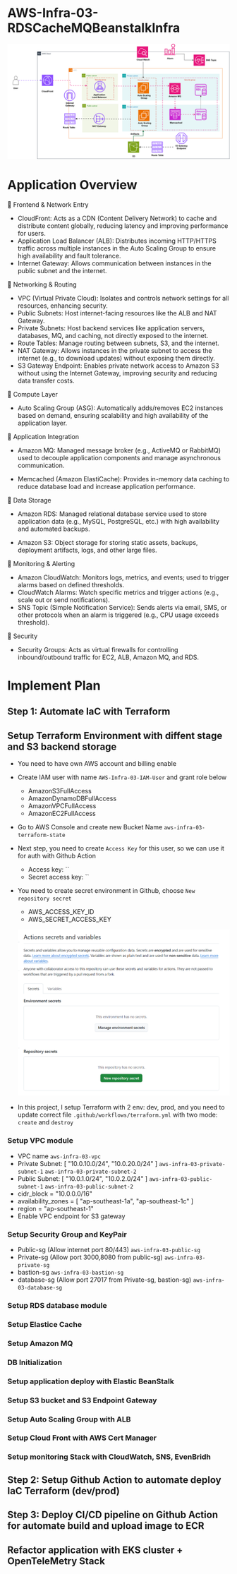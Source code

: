# AWS-Infra-03-RDSCacheMQBeanstalkInfra

![alt text](AWS-Infra-03-RDSCacheMQBeanstalkInfra.drawio.svg)

# Application Overview

🔹 Frontend & Network Entry
- CloudFront: Acts as a CDN (Content Delivery Network) to cache and distribute content globally, reducing latency and improving performance for users.
- Application Load Balancer (ALB): Distributes incoming HTTP/HTTPS traffic across multiple instances in the Auto Scaling Group to ensure high availability and fault tolerance.
- Internet Gateway: Allows communication between instances in the public subnet and the internet.

🔹 Networking & Routing
- VPC (Virtual Private Cloud): Isolates and controls network settings for all resources, enhancing security.
- Public Subnets: Host internet-facing resources like the ALB and NAT Gateway.
- Private Subnets: Host backend services like application servers, databases, MQ, and caching, not directly exposed to the internet.
- Route Tables: Manage routing between subnets, S3, and the internet.
- NAT Gateway: Allows instances in the private subnet to access the internet (e.g., to download updates) without exposing them directly.
- S3 Gateway Endpoint: Enables private network access to Amazon S3 without using the Internet Gateway, improving security and reducing data transfer costs.

🔹 Compute Layer
- Auto Scaling Group (ASG): Automatically adds/removes EC2 instances based on demand, ensuring scalability and high availability of the application layer.

🔹 Application Integration
- Amazon MQ: Managed message broker (e.g., ActiveMQ or RabbitMQ) used to decouple application components and manage asynchronous communication.

- Memcached (Amazon ElastiCache): Provides in-memory data caching to reduce database load and increase application performance.

🔹 Data Storage
- Amazon RDS: Managed relational database service used to store application data (e.g., MySQL, PostgreSQL, etc.) with high availability and automated backups.

- Amazon S3: Object storage for storing static assets, backups, deployment artifacts, logs, and other large files.

🔹 Monitoring & Alerting
- Amazon CloudWatch: Monitors logs, metrics, and events; used to trigger alarms based on defined thresholds.
- CloudWatch Alarms: Watch specific metrics and trigger actions (e.g., scale out or send notifications).
- SNS Topic (Simple Notification Service): Sends alerts via email, SMS, or other protocols when an alarm is triggered (e.g., CPU usage exceeds threshold).

🔹 Security
- Security Groups: Acts as virtual firewalls for controlling inbound/outbound traffic for EC2, ALB, Amazon MQ, and RDS.

# Implement Plan

## Step 1: Automate IaC with Terraform

## Setup Terraform Environment with diffent stage and S3 backend storage

- You need to have own AWS account and billing enable
- Create IAM user with name `AWS-Infra-03-IAM-User` and grant role below
    - AmazonS3FullAccess
    - AmazonDynamoDBFullAccess
    - AmazonVPCFullAccess
    - AmazonEC2FullAccess


- Go to AWS Console and create new Bucket Name `aws-infra-03-terraform-state`

- Next step, you need to create `Access Key` for this user, so we can use it for auth with Github Action
    - Access key: ``
    - Secret access key: ``

- You need to create secret environment in Github, choose `New repository secret`
    - AWS_ACCESS_KEY_ID
    - AWS_SECRET_ACCESS_KEY

    ![alt text](image.png)

- In this project, I setup Terraform with 2 env: dev, prod, and you need to update correct file `.github/workflows/terraform.yml` with two mode: `create` and `destroy`

### Setup VPC module

- VPC name `aws-infra-03-vpc`
- Private Subnet: [ "10.0.10.0/24", "10.0.20.0/24" ]  `aws-infra-03-private-subnet-1` `aws-infra-03-private-subnet-2`
- Public Subnet: [ "10.0.1.0/24", "10.0.2.0/24" ]  `aws-infra-03-public-subnet-1` `aws-infra-03-public-subnet-2`
- cidr_block = "10.0.0.0/16"
- availability_zones = [ "ap-southeast-1a", "ap-southeast-1c" ]
- region = "ap-southeast-1"
- Enable VPC endpoint for S3 gateway

### Setup Security Group and KeyPair

- Public-sg (Allow internet port 80/443) `aws-infra-03-public-sg`
- Private-sg (Allow port 3000,8080 from public-sg) `aws-infra-03-private-sg`
- bastion-sg `aws-infra-03-bastion-sg`
- database-sg (Allow port 27017 from Private-sg, bastion-sg) `aws-infra-03-database-sg`

### Setup RDS database module

### Setup Elastice Cache

### Setup Amazon MQ

### DB Initialization


### Setup application deploy with Elastic BeanStalk


### Setup S3 bucket and S3 Endpoint Gateway


### Setup Auto Scaling Group with ALB


### Setup Cloud Front with AWS Cert Manager


### Setup monitoring Stack with CloudWatch, SNS, EvenBridh

## Step 2: Setup Github Action to automate deploy IaC Terraform (dev/prod)


## Step 3: Deploy CI/CD pipeline on Github Action for automate build and upload image to ECR


## Refactor application with EKS cluster + OpenTeleMetry Stack
